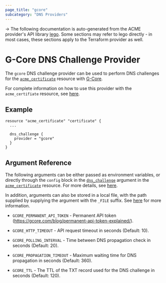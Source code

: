 ```yaml
---
page_title: "gcore"
subcategory: "DNS Providers"
---
```


-> The following documentation is auto-generated from the ACME
provider's API library [lego](https://go-acme.github.io/lego/).  Some
sections may refer to lego directly - in most cases, these sections
apply to the Terraform provider as well.

# G-Core DNS Challenge Provider

The `gcore` DNS challenge provider can be used to perform DNS challenges for
the [`acme_certificate`][resource-acme-certificate] resource with
[G-Core](https://gcore.com/dns/).

[resource-acme-certificate]: ../resources/certificate.md

For complete information on how to use this provider with the `acme_certifiate`
resource, see [here][resource-acme-certificate-dns-challenges].

[resource-acme-certificate-dns-challenges]: ../resources/certificate.md#using-dns-challenges

## Example

```hcl
resource "acme_certificate" "certificate" {
  ...

  dns_challenge {
    provider = "gcore"
  }
}
```
## Argument Reference

The following arguments can be either passed as environment variables, or
directly through the `config` block in the
[`dns_challenge`][resource-acme-certificate-dns-challenge-arg] argument in the
[`acme_certificate`][resource-acme-certificate] resource. For more details, see
[here][resource-acme-certificate-dns-challenges].

[resource-acme-certificate-dns-challenge-arg]: ../resources/certificate.md#dns_challenge

In addition, arguments can also be stored in a local file, with the path
supplied by supplying the argument with the `_FILE` suffix. See
[here][acme-certificate-file-arg-example] for more information.

[acme-certificate-file-arg-example]: ../resources/certificate.md#using-variable-files-for-provider-arguments

* `GCORE_PERMANENT_API_TOKEN` - Permanent API token (https://gcore.com/blog/permanent-api-token-explained/).

* `GCORE_HTTP_TIMEOUT` - API request timeout in seconds (Default: 10).
* `GCORE_POLLING_INTERVAL` - Time between DNS propagation check in seconds (Default: 20).
* `GCORE_PROPAGATION_TIMEOUT` - Maximum waiting time for DNS propagation in seconds (Default: 360).
* `GCORE_TTL` - The TTL of the TXT record used for the DNS challenge in seconds (Default: 120).


